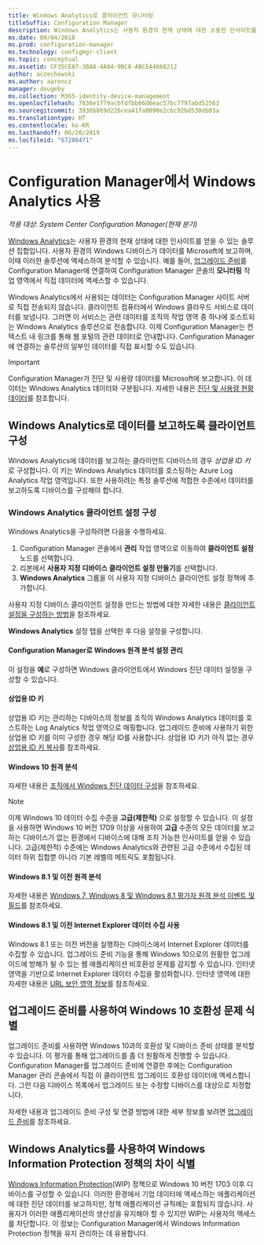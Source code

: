 ```yaml
---
title: Windows Analytics로 클라이언트 모니터링
titleSuffix: Configuration Manager
description: Windows Analytics는 사용자 환경의 현재 상태에 대한 소중한 인사이트를 얻을 수 있는 솔루션 집합입니다.
ms.date: 09/04/2018
ms.prod: configuration-manager
ms.technology: configmgr-client
ms.topic: conceptual
ms.assetid: CF35CE87-3BA8-4A84-9BC8-ABCEA4666212
author: aczechowski
ms.author: aaroncz
manager: dougeby
ms.collection: M365-identity-device-management
ms.openlocfilehash: 7836e1779acbfdfbb66d6eac57bc7797abd52563
ms.sourcegitcommit: 3936b869d226cea41fa0090e2cbc92bd530db03a
ms.translationtype: HT
ms.contentlocale: ko-KR
ms.lasthandoff: 06/20/2019
ms.locfileid: "67286471"
---
```

# <a name="use-windows-analytics-with-configuration-manager"></a>Configuration Manager에서 Windows Analytics 사용

*적용 대상: System Center Configuration Manager(현재 분기)*

[Windows Analytics](https://docs.microsoft.com/windows/deployment/update/windows-analytics-overview)는 사용자 환경의 현재 상태에 대한 인사이트를 얻을 수 있는 솔루션 집합입니다. 사용자 환경의 Windows 디바이스가 데이터를 Microsoft에 보고하며, 이때 이러한 솔루션에 액세스하여 분석할 수 있습니다. 예를 들어, [업그레이드 준비](/sccm/core/clients/manage/upgrade-readiness)를 Configuration Manager에 연결하여 Configuration Manager 콘솔의 **모니터링** 작업 영역에서 직접 데이터에 액세스할 수 있습니다.

Windows Analytics에서 사용되는 데이터는 Configuration Manager 사이트 서버로 직접 전송되지 않습니다. 클라이언트 컴퓨터에서 Windows 클라우드 서비스로 데이터를 보냅니다. 그러면 이 서비스는 관련 데이터를 조직의 작업 영역 중 하나에 호스트되는 Windows Analytics 솔루션으로 전송합니다. 이제 Configuration Manager는 컨텍스트 내 링크를 통해 웹 포털의 관련 데이터로 안내합니다. Configuration Manager에 연결하는 솔루션의 일부인 데이터를 직접 표시할 수도 있습니다.

> [!Important]  
> Configuration Manager가 진단 및 사용량 데이터를 Microsoft에 보고합니다. 이 데이터는 Windows Analytics 데이터와 구분됩니다. 자세한 내용은 [진단 및 사용량 현황 데이터](/sccm/core/plan-design/diagnostics/diagnostics-and-usage-data)를 참조합니다.  



## <a name="configure-clients-to-report-data-to-windows-analytics"></a>Windows Analytics로 데이터를 보고하도록 클라이언트 구성

Windows Analytics에 데이터를 보고하는 클라이언트 디바이스의 경우 *상업용 ID 키*로 구성합니다. 이 키는 Windows Analytics 데이터를 호스팅하는 Azure Log Analytics 작업 영역입니다. 또한 사용하려는 특정 솔루션에 적합한 수준에서 데이터를 보고하도록 디바이스를 구성해야 합니다. 

### <a name="configure-windows-analytics-client-settings"></a>Windows Analytics 클라이언트 설정 구성
Windows Analytics을 구성하려면 다음을 수행하세요. 
1. Configuration Manager 콘솔에서 **관리** 작업 영역으로 이동하여 **클라이언트 설정** 노드를 선택합니다.  
2. 리본에서 **사용자 지정 디바이스 클라이언트 설정 만들기**를 선택합니다.  
3. **Windows Analytics** 그룹을 이 사용자 지정 디바이스 클라이언트 설정 정책에 추가합니다.  

사용자 지정 디바이스 클라이언트 설정을 만드는 방법에 대한 자세한 내용은 [클라이언트 설정을 구성하는 방법](/sccm/core/clients/deploy/configure-client-settings)을 참조하세요.

**Windows Analytics** 설정 탭을 선택한 후 다음 설정을 구성합니다.  

#### <a name="manage-windows-telemetry-settings-with-configuration-manager"></a>Configuration Manager로 Windows 원격 분석 설정 관리
이 설정을 **예**로 구성하면 Windows 클라이언트에서 Windows 진단 데이터 설정을 구성할 수 있습니다.   

#### <a name="commercial-id-key"></a>상업용 ID 키
상업용 ID 키는 관리하는 디바이스의 정보를 조직의 Windows Analytics 데이터를 호스트하는 Log Analytics 작업 영역으로 매핑합니다. 업그레이드 준비에 사용하기 위한 상업용 ID 키를 이미 구성한 경우 해당 ID를 사용합니다. 상업용 ID 키가 아직 없는 경우 [상업용 ID 키 복사](https://docs.microsoft.com/windows/deployment/update/windows-analytics-get-started#copy-your-commercial-id-key)를 참조하세요.

#### <a name="windows-10-telemetry"></a>Windows 10 원격 분석
자세한 내용은 [조직에서 Windows 진단 데이터 구성](https://docs.microsoft.com/windows/privacy/configure-windows-diagnostic-data-in-your-organization#diagnostic-data-levels)을 참조하세요.

> [!Note]  
> 이제 Windows 10 데이터 수집 수준을 **고급(제한적)** 으로 설정할 수 있습니다. 이 설정을 사용하면 Windows 10 버전 1709 이상을 사용하여 **고급** 수준의 모든 데이터를 보고하는 디바이스가 없는 환경에서 디바이스에 대해 조치 가능한 인사이트를 얻을 수 있습니다. 고급(제한적) 수준에는 Windows Analytics와 관련된 고급 수준에서 수집된 데이터 하위 집합뿐 아니라 기본 레벨의 메트릭도 포함됩니다.

#### <a name="windows-81-and-earlier-telemetry"></a>Windows 8.1 및 이전 원격 분석   
자세한 내용은 [Windows 7, Windows 8 및 Windows 8.1 평가자 원격 분석 이벤트 및 필드](https://go.microsoft.com/fwlink/?LinkID=822965)를 참조하세요.

#### <a name="enable-windows-81-and-earlier-internet-explorer-data-collection"></a>Windows 8.1 및 이전 Internet Explorer 데이터 수집 사용
Windows 8.1 또는 이전 버전을 실행하는 디바이스에서 Internet Explorer 데이터를 수집할 수 있습니다. 업그레이드 준비 기능을 통해 Windows 10으로의 원활한 업그레이드에 방해가 될 수 있는 웹 애플리케이션 비호환성 문제를 감지할 수 있습니다. 인터넷 영역을 기반으로 Internet Explorer 데이터 수집을 활성화합니다. 인터넷 영역에 대한 자세한 내용은 [URL 보안 영역 정보](https://docs.microsoft.com/previous-versions/windows/internet-explorer/ie-developer/platform-apis/ms537183\(v=vs.85\))를 참조하세요.



## <a name="use-upgrade-readiness-to-identify-windows-10-compatibility-issues"></a>업그레이드 준비를 사용하여 Windows 10 호환성 문제 식별

업그레이드 준비를 사용하면 Windows 10과의 호환성 및 디바이스 준비 상태를 분석할 수 있습니다. 이 평가를 통해 업그레이드를 좀 더 원활하게 진행할 수 있습니다. Configuration Manager를 업그레이드 준비에 연결한 후에는 Configuration Manager 관리 콘솔에서 직접 이 클라이언트 업그레이드 호환성 데이터에 액세스합니다. 그런 다음 디바이스 목록에서 업그레이드 또는 수정할 디바이스를 대상으로 지정합니다.

자세한 내용과 업그레이드 준비 구성 및 연결 방법에 대한 세부 정보를 보려면 [업그레이드 준비](/sccm/core/clients/manage/upgrade-readiness)를 참조하세요.



## <a name="use-windows-analytics-to-identify-gaps-in-windows-information-protection-policies"></a>Windows Analytics를 사용하여 Windows Information Protection 정책의 차이 식별

[Windows Information Protection](https://docs.microsoft.com/windows/threat-protection/windows-information-protection/protect-enterprise-data-using-wip)(WIP) 정책으로 Windows 10 버전 1703 이후 디바이스를 구성할 수 있습니다. 이러한 환경에서 기업 데이터에 액세스하는 애플리케이션에 대한 진단 데이터를 보고하지만, 정책 애플리케이션 규칙에는 포함되지 않습니다. 사용자가 이러한 애플리케이션의 생산성을 유지해야 할 수 있지만 WIP는 사용자의 액세스를 차단합니다. 이 정보는 Configuration Manager에서 Windows Information Protection 정책을 유지 관리하는 데 유용합니다. 

